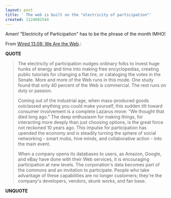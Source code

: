 ```yaml
---
layout: post
title: ' The web is built on the "electricity of participation"'
created: 1124602544
---
```

<p>Amen! "Electricity of Participation" has to be the phrase of the month IMHO!
</p>
<p>From <a href="http://www.wired.com/wired/archive/13.08/tech_pr.html">Wired 13.08: We Are the Web</a>.:</p>
<p><b>QUOTE</b></p><blockquote><p>The electricity of participation nudges ordinary folks to invest huge hunks of energy and time into making free encyclopedias, creating public tutorials for changing a flat tire, or cataloging the votes in the Senate. More and more of the Web runs in this mode. One study found that only 40 percent of the Web is commercial. The rest runs on duty or passion.</p>

<p>Coming out of the industrial age, when mass-produced goods outclassed anything you could make yourself, this sudden tilt toward consumer involvement is a complete Lazarus move: "We thought that died long ago." The deep enthusiasm for making things, for interacting more deeply than just choosing options, is the great force not reckoned 10 years ago. This impulse for participation has upended the economy and is steadily turning the sphere of social networking - smart mobs, hive minds, and collaborative action - into the main event.
</p>
<p>When a company opens its databases to users, as Amazon, Google, and eBay have done with their Web services, it is encouraging participation at new levels. The corporation's data becomes part of the commons and an invitation to participate. People who take advantage of these capabilities are no longer customers; they're the company's developers, vendors, skunk works, and fan base.</p></blockquote><p><b>UNQUOTE</b></p>



